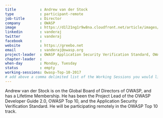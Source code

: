 ```yaml
---
title           : Andrew van der Stock
type            : participant-remote
job-title       : Director
company         : OWASP
image           : https://d1l21ng1r9w8na.cloudfront.net/article/images/800x800/dimg/andrewvanderstock.jpg
linkedin        : vanderaj
twitter         : vanderaj 
facebook        :
website         : https://greebo.net
email           : vanderaj@owasp.org
project-leader  : OWASP Application Security Verification Standard, OWASP Top 10 
chapter-leader  :
when-day        : Monday, Tuesday
status          : empty
working-sessions: Owasp-Top-10-2017
# add above a comma delimited list of the Working Sessions you would like to attend (use the session's title)
---
```

<!-- put more details about participant here -->
Andrew van der Stock is on the Global Board of Directors of OWASP, and has a Lifetime Membership. He has been the Project Lead of the OWASP Developer Guide 2.0, OWASP Top 10, and the Application Security Verification Standard. He will be participating remotely in the OWASP Top 10 track.
